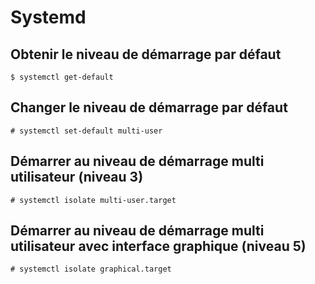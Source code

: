 # Systemd

## Obtenir le niveau de démarrage par défaut

    $ systemctl get-default 

## Changer le niveau de démarrage par défaut

    # systemctl set-default multi-user

## Démarrer au niveau de démarrage multi utilisateur (niveau 3)

    # systemctl isolate multi-user.target

## Démarrer au niveau de démarrage multi utilisateur avec interface graphique (niveau 5)

    # systemctl isolate graphical.target
